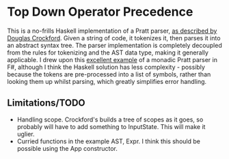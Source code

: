 # Top Down Operator Precedence

This is a no-frills Haskell implementation of a Pratt parser, [as described by Douglas Crockford][0]. Given a string of code, it tokenizes it, then parses it into an abstract syntax tree. The parser implementation is completely decoupled from the rules for tokenizing and the AST data type, making it generally applicable. I drew upon this [excellent example][2] of a monadic Pratt parser in F#, although I think the Haskell solution has less complexity - possibly because the tokens are pre-processed into a list of symbols, rather than looking them up whilst parsing, which greatly simplifies error handling.

## Limitations/TODO
- Handling scope. Crockford's builds a tree of scopes as it goes, so probably will have to add something to InputState. This will make it uglier.
- Curried functions in the example AST, Expr. I think this should be possible using the App constructor.

[0]: http://javascript.crockford.com/tdop/tdop.html
[1]: http://eli.thegreenplace.net/2010/01/02/top-down-operator-precedence-parsing/
[2]: http://matthewmanela.com/blog/a-monadic-pratt-parser/
